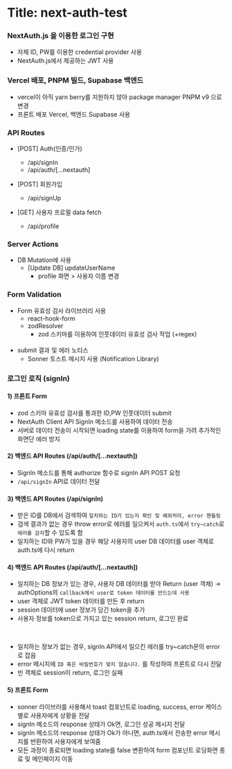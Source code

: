 # Title: next-auth-test

### NextAuth.js 을 이용한 로그인 구현

- 자체 ID, PW를 이용한 credential provider 사용
- NextAuth.js에서 제공하는 JWT 사용

### Vercel 배포, PNPM 빌드, Supabase 백엔드

- vercel이 아직 yarn berry를 지원하지 않아 package manager PNPM v9 으로 변경
- 프론트 배포 Vercel, 백엔드 Supabase 사용

### API Routes

- [POST] Auth(인증/인가)

  - /api/signIn
  - /api/auth/[...nextauth]

- [POST] 회원가입

  - /api/signUp

- [GET] 사용자 프로필 data fetch
  - /api/profile

### Server Actions

- DB Mutation에 사용
  - [Update DB] updateUserName
    - profile 화면 > 사용자 이름 변경

### Form Validation

- Form 유효성 검사 라이브러리 사용
  - react-hook-form
  - zodResolver
    - zod 스키마를 이용하여 인풋데이터 유효성 검사 작업 (+regex)
      <br/> <br/>
- submit 결과 및 에러 노티스
  - Sonner 토스트 메시지 사용 (Notification Library)

### 로그인 로직 (signIn)

#### 1) 프론트 Form

- zod 스키마 유효성 검사를 통과한 ID,PW 인풋데이터 submit
- NextAuth Client API SignIn 메소드를 사용하여 데이터 전송
- 서버로 데이터 전송이 시작되면 loading state를 이용하여 form을 가려 추가적인 화면단 에러 방지

#### 2) 백엔드 API Routes (/api/auth/[...nextauth])

- SignIn 메소드를 통해 authorize 함수로 signIn API POST 요청
- `/api/signIn` API로 데이터 전달

#### 3) 백엔드 API Routes (/api/signIn)

- 받은 ID를 DB에서 검색하여 `일치하는 ID가 있는지 확인 및 예외처리, error 핸들링`
- 검색 결과가 없는 경우 throw error로 에러를 일으켜서 `auth.ts`에서 `try~catch`로 `에러를 감지`할 수 있도록 함
- 일치하는 ID와 PW가 있을 경우 해당 사용자의 user DB 데이터를 user 객체로 auth.ts에 다시 return

#### 4) 백엔드 API Routes (/api/auth/[...nextauth])

- 일치하는 DB 정보가 있는 경우, 사용자 DB 데이터를 받아 Return (user 객체) -> authOptions의 `callback에서 user로 token 데이터를 만드는데 사용`
- user 객체로 JWT token 데이터를 만든 후 return
- session 데이터에 user 정보가 담긴 token을 추가
- 사용자 정보를 token으로 가지고 있는 session return, 로그인 완료

<br/>

- 일치하는 정보가 없는 경우, signIn API에서 일으킨 에러를 try~catch문의 error로 잡음
- error 메시지에 `ID 혹은 비밀번호가 맞지 않습니다.` 를 작성하여 프론트로 다시 전달
- 빈 객체로 session이 return, 로그인 실패

#### 5) 프론트 Form

- sonner 라이브러를 사용해서 toast 컴포넌트로 loading, success, error 케이스별로 사용자에게 상황을 전달
- signIn 메소드의 response 상태가 Ok면, 로그인 성공 메시지 전달
- signIn 메소드의 response 상태가 Ok가 아니면, auth.ts에서 전송한 error 메시지를 반환하여 사용자에게 보여줌
- 모든 과정이 종료되면 loading state를 false 변환하여 form 컴포넌트 로딩화면 종료 및 메인페이지 이동

